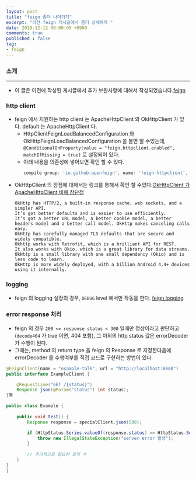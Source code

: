 ```yaml
---
layout: post
title: "feign 좀더 나아가기"
excerpt: "이전 feign 게시글에서 좀더 상세하게 "
date: 2019-12-12 00:00:00 +0900
comments: true
published : false
tag:
- feign
---
```

### 소개
<hr/>

* 이 글은 이전에 작성된 게시글에서 추가 보완사항에 대해서 작성되었습니다.[feign](https://mayaul.github.io/feign)   

### http client
* feign 에서 지원하는 http client 는 ApacheHttpClient 와 OkHttpClient 가 있다.  default 는 ApacheHttpClient 다.
    - HttpClientFeignLoadBalancedConfiguration 와 OkHttpFeignLoadBalancedConfiguration 을 볼면 알 수있는데, `@ConditionalOnProperty(value = "feign.httpclient.enabled", matchIfMissing = true)` 로 설정되어 있다.
    - 아래 내용을 의존성에 넣어보면 확인 할 수 있다.
        ~~~ gradle
        compile group: 'io.github.openfeign', name: 'feign-httpclient', version: '9.5.1' 넣어보면, 디버깅으로 확인 할 수 있다.
        ~~~
* OkHttpClient 의 장점에 대해서는 링크를 통해서 확인 할 수있다.[OkHttpClient 가 ApacheHttpClient 비해 장단점](https://github.com/square/okhttp/issues/3472)
    ~~~
    OkHttp has HTTP/2, a built-in response cache, web sockets, and a simpler API. 
    It’s got better defaults and is easier to use efficiently. 
    It’s got a better URL model, a better cookie model, a better headers model and a better call model. OkHttp makes canceling calls easy. 
    OkHttp has carefully managed TLS defaults that are secure and widely compatible. 
    Okhttp works with Retrofit, which is a brilliant API for REST. 
    It also works with Okio, which is a great library for data streams. 
    OkHttp is a small library with one small dependency (Okio) and is less code to learn. 
    OkHttp is more widely deployed, with a billion Android 4.4+ devices using it internally.
    ~~~

### logging
* feign 의 logging 설정의 경우, `DEBUG` level 에서만 작동을 한다. [feign logging](https://cloud.spring.io/spring-cloud-netflix/multi/multi_spring-cloud-feign.html#_feign_logging)

### error response 처리
* feign 의 경우 `200 <= response status < 300` 일때만 정상이라고 판단하고 (`decode404` 가 true 이면, 404 포함), 그 이외의 http status 값은 errorDecoder 가 수행이 된다.
* 그때는, method 의 return type 을 feign 의 Response 로 지정한다음에 errorDecoder 를 수행여부를 직접 코드로 구현하는 방법이 있다.

~~~ java
@FeignClient(name = "example-talk", url = "http://localhost:8080")
public interface ExampleClient {

    @RequestLine("GET /{status}")
    Response json(@Param("status") int status);
}행
~~~
~~~ java
public class Example {
    
    public void test() {
        Response response = specialClient.json(500);

        if (HttpStatus.Series.valueOf(response.status) == HttpStatus.Series.SERVER_ERROR) {
            throw new IllegalStateException("server error 발생");
        }
        
        // 추가적으로 필요한 로직 수
    }
}
}
~~~
